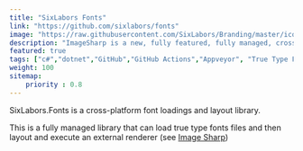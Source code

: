 ```yaml
---
title: "SixLabors Fonts"
link: "https://github.com/sixlabors/fonts"
image: "https://raw.githubusercontent.com/SixLabors/Branding/master/icons/fonts/sixlabors.fonts.512.png"
description: "ImageSharp is a new, fully featured, fully managed, cross-platform, 2D graphics API. Think System.Drawing but sane."
featured: true
tags: ["c#","dotnet","GitHub","GitHub Actions","Appveyor", "True Type Font", "WOFF"]
weight: 100
sitemap: 
    priority : 0.8
---
```


SixLabors.Fonts is a cross-platform font loadings and layout library.

This is a fully managed library that can load true type fonts files and then layout and execute an external renderer (see [Image Sharp](/projects/contributions/image-sharp))